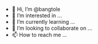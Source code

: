 - 👋 Hi, I’m @bangtole
- 👀 I’m interested in ...
- 🌱 I’m currently learning ...
- 💞️ I’m looking to collaborate on ...
- 📫 How to reach me ...

<!---
bangtole/bangtole is a ✨ special ✨ repository because its `README.md` (this file) appears on your GitHub profile.
You can click the Preview link to take a look at your changes.
--->
